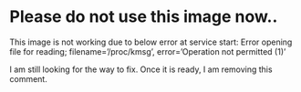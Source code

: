 # Please do not use this image now..
This image is not working due to below error at service start:
Error opening file for reading; filename=’/proc/kmsg’, error=’Operation not permitted (1)’

I am still looking for the way to fix.
Once it is ready, I am removing this comment.
